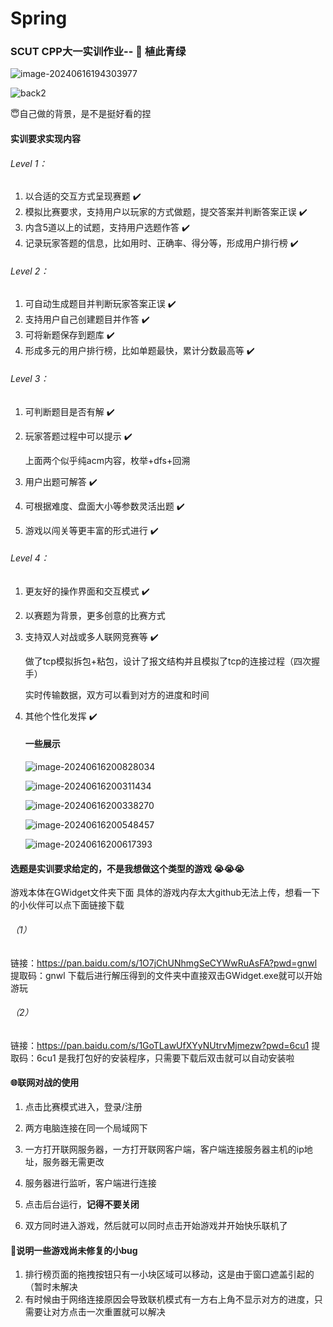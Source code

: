 # Spring

### SCUT CPP大一实训作业-- :deciduous_tree: 植此青绿 

![image-20240616194303977](README.assets/image-20240616194303977.png)

![back2](README.assets/back2.png)

:innocent:自己做的背景，是不是挺好看的捏

#### 实训要求实现内容

###### Level 1：

1. 以合适的交互方式呈现赛题 :heavy_check_mark:
2. 模拟比赛要求，支持用户以玩家的方式做题，提交答案并判断答案正误 :heavy_check_mark:
3. 内含5道以上的试题，支持用户选题作答 :heavy_check_mark:
4. 记录玩家答题的信息，比如用时、正确率、得分等，形成用户排行榜 :heavy_check_mark:

###### Level 2：

1. 可自动生成题目并判断玩家答案正误 :heavy_check_mark:
2. 支持用户自己创建题目并作答 :heavy_check_mark:
3. 可将新题保存到题库 :heavy_check_mark:
4. 形成多元的用户排行榜，比如单题最快，累计分数最高等 :heavy_check_mark:

###### Level 3：

1. 可判断题目是否有解 :heavy_check_mark:

2. 玩家答题过程中可以提示 :heavy_check_mark:

   上面两个似乎纯acm内容，枚举+dfs+回溯

3. 用户出题可解答 :heavy_check_mark:

4. 可根据难度、盘面大小等参数灵活出题 :heavy_check_mark:

5. 游戏以闯关等更丰富的形式进行 :heavy_check_mark:

###### Level 4：

1. 更友好的操作界面和交互模式 :heavy_check_mark:

2. 以赛题为背景，更多创意的比赛方式

3. 支持双人对战或多人联网竞赛等 :heavy_check_mark:

   做了tcp模拟拆包+粘包，设计了报文结构并且模拟了tcp的连接过程（四次握手）

   实时传输数据，双方可以看到对方的进度和时间

4. 其他个性化发挥 :heavy_check_mark:

   #### 一些展示

   ![image-20240616200828034](README.assets/image-20240616200828034.png)

   ![image-20240616200311434](README.assets/image-20240616200311434.png)

   ![image-20240616200338270](README.assets/image-20240616200338270.png)

   ![image-20240616200548457](README.assets/image-20240616200548457.png)

   ![image-20240616200617393](README.assets/image-20240616200617393.png)

   

#### 选题是实训要求给定的，不是我想做这个类型的游戏 :sob::sob::sob:

游戏本体在GWidget文件夹下面
具体的游戏内存太大github无法上传，想看一下的小伙伴可以点下面链接下载
###### （1）
链接：https://pan.baidu.com/s/1O7jChUNhmgSeCYWwRuAsFA?pwd=gnwl 
提取码：gnwl 
下载后进行解压得到的文件夹中直接双击GWidget.exe就可以开始游玩
###### （2）
链接：https://pan.baidu.com/s/1GoTLawUfXYyNUtrvMjmezw?pwd=6cu1 
提取码：6cu1 
是我打包好的安装程序，只需要下载后双击就可以自动安装啦

#### :globe_with_meridians:联网对战的使用 

1. 点击比赛模式进入，登录/注册

2. 两方电脑连接在同一个局域网下

3. 一方打开联网服务器，一方打开联网客户端，客户端连接服务器主机的ip地址，服务器无需更改

4. 服务器进行监听，客户端进行连接

5. 点击后台运行，**记得不要关闭**

6. 双方同时进入游戏，然后就可以同时点击开始游戏并开始快乐联机了

   

#### :bug:说明一些游戏尚未修复的小bug

1. 排行榜页面的拖拽按钮只有一小块区域可以移动，这是由于窗口遮盖引起的（暂时未解决
2. 有时候由于网络连接原因会导致联机模式有一方右上角不显示对方的进度，只需要让对方点击一次重置就可以解决
